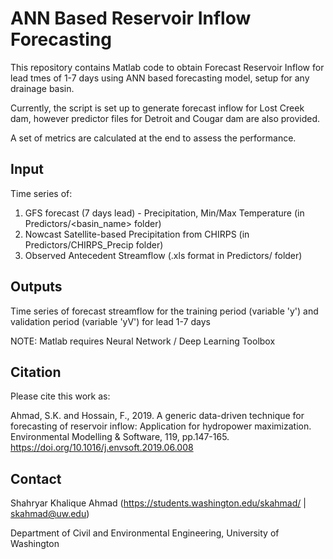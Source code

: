 # ANN Based Reservoir Inflow Forecasting

This repository contains Matlab code to obtain Forecast Reservoir Inflow for lead tmes of 1-7 days using ANN
based forecasting model, setup for any drainage basin. 

Currently, the script is set up to generate forecast inflow for Lost Creek dam, however predictor files for Detroit and Cougar dam are also provided. 

A set of metrics are calculated at the end to assess the performance.


## Input 

Time series of:
1. GFS forecast (7 days lead) - Precipitation, Min/Max Temperature (in Predictors/<basin_name> folder)
2. Nowcast Satellite-based Precipitation from CHIRPS (in Predictors/CHIRPS_Precip folder)
3. Observed Antecedent Streamflow (.xls format in Predictors/ folder)

## Outputs

Time series of forecast streamflow for the training period (variable 'y')
and validation period (variable 'yV') for lead 1-7 days

NOTE: Matlab requires Neural Network / Deep Learning Toolbox 

## Citation

Please cite this work as:

Ahmad, S.K. and Hossain, F., 2019. A generic data-driven technique for forecasting of reservoir inflow: Application for hydropower maximization. Environmental Modelling & Software, 119, pp.147-165. https://doi.org/10.1016/j.envsoft.2019.06.008

## Contact

Shahryar Khalique Ahmad (https://students.washington.edu/skahmad/ | skahmad@uw.edu)

Department of Civil and Environmental Engineering, University of Washington
